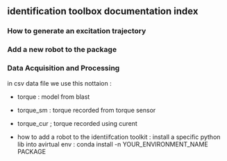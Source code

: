 ## identification toolbox documentation index 

### How to  generate an excitation trajectory
### Add a new robot to the package
### Data Acquisition and Processing

in csv data file we use this nottaion :

- torque : model from blast
- torque_sm : torque recorded from torque sensor
- torque_cur ; torque recorded using curent 

- how  to add a robot to the identiifcation toolkit :
 install a specific python lib into avirtual env : 
 conda install -n YOUR_ENVIRONMENT_NAME PACKAGE